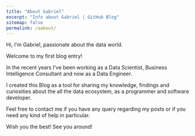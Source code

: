 ```yaml
---
title: "About Gabriel"
excerpt: "Info about Gabriel | GitHub Blog"
sitemap: false
permalink: /aabout/
---
```


Hi, I'm Gabriel, passionate about the data world.

Welcome to my first blog entry!

In the recent years I’ve been working as a Data Scientist, Business Intelligence Consultant and now as a Data Engineer.

I created this Blog as a tool for sharing my knowledge, findings and curiosities about the all the data ecosystem, as a programmer and software developer.

Feel free to contact me if  you have any query regarding my posts or if you need any kind of help in particular.

Wish you the best!
See you around!